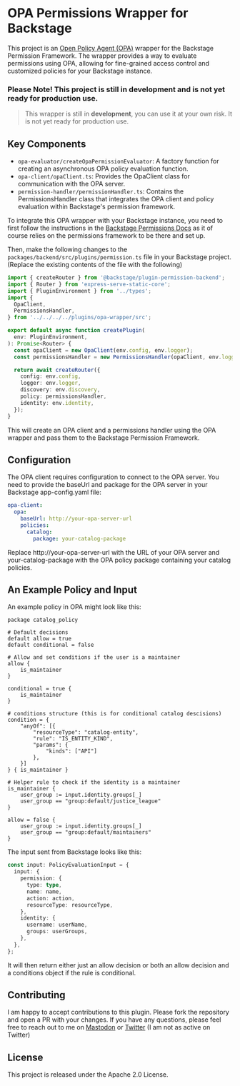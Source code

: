 # OPA Permissions Wrapper for Backstage

This project is an [Open Policy Agent (OPA)](https://github.com/open-policy-agent/opa) wrapper for the Backstage Permission Framework. The wrapper provides a way to evaluate permissions using OPA, allowing for fine-grained access control and customized policies for your Backstage instance.

### **Please Note! This project is still in development and is not yet ready for production use.**

> This wrapper is still in **development**, you can use it at your own risk. It is not yet ready for production use.

## Key Components

- `opa-evaluator/createOpaPermissionEvaluator`: A factory function for creating an asynchronous OPA policy evaluation function.
- `opa-client/opaClient.ts`: Provides the OpaClient class for communication with the OPA server.
- `permission-handler/permissionHandler.ts`: Contains the PermissionsHandler class that integrates the OPA client and policy evaluation within Backstage's permission framework.

To integrate this OPA wrapper with your Backstage instance, you need to first follow the instructions in the [Backstage Permissions Docs](https://backstage.io/docs/permissions/overview) as it of course relies on the permissions framework to be there and set up.

Then, make the following changes to the `packages/backend/src/plugins/permission.ts` file in your Backstage project. (Replace the existing contents of the file with the following)

```typescript
import { createRouter } from '@backstage/plugin-permission-backend';
import { Router } from 'express-serve-static-core';
import { PluginEnvironment } from '../types';
import {
  OpaClient,
  PermissionsHandler,
} from '../../../../plugins/opa-wrapper/src';

export default async function createPlugin(
  env: PluginEnvironment,
): Promise<Router> {
  const opaClient = new OpaClient(env.config, env.logger);
  const permissionsHandler = new PermissionsHandler(opaClient, env.logger);

  return await createRouter({
    config: env.config,
    logger: env.logger,
    discovery: env.discovery,
    policy: permissionsHandler,
    identity: env.identity,
  });
}
```

This will create an OPA client and a permissions handler using the OPA wrapper and pass them to the Backstage Permission Framework.

## Configuration

The OPA client requires configuration to connect to the OPA server. You need to provide the baseUrl and package for the OPA server in your Backstage app-config.yaml file:

```yaml
opa-client:
  opa:
    baseUrl: http://your-opa-server-url
    policies:
      catalog:
        package: your-catalog-package
```

Replace http://your-opa-server-url with the URL of your OPA server and your-catalog-package with the OPA policy package containing your catalog policies.

## An Example Policy and Input

An example policy in OPA might look like this:

```rego
package catalog_policy

# Default decisions
default allow = true
default conditional = false

# Allow and set conditions if the user is a maintainer
allow {
    is_maintainer
}

conditional = true {
    is_maintainer
}

# conditions structure (this is for conditional catalog descisions)
condition = {
    "anyOf": [{
        "resourceType": "catalog-entity",
        "rule": "IS_ENTITY_KIND",
        "params": {
            "kinds": ["API"]
        },
    }]
} { is_maintainer }

# Helper rule to check if the identity is a maintainer
is_maintainer {
    user_group := input.identity.groups[_]
    user_group == "group:default/justice_league"
}

allow = false {
    user_group := input.identity.groups[_]
    user_group == "group:default/maintainers"
}
```

The input sent from Backstage looks like this:

```typescript
const input: PolicyEvaluationInput = {
  input: {
    permission: {
      type: type,
      name: name,
      action: action,
      resourceType: resourceType,
    },
    identity: {
      username: userName,
      groups: userGroups,
    },
  },
};
```

It will then return either just an allow decision or both an allow decision and a conditions object if the rule is conditional.

## Contributing

I am happy to accept contributions to this plugin. Please fork the repository and open a PR with your changes. If you have any questions, please feel free to reach out to me on [Mastodon](https://hachyderm.io/@parcifal) or [Twitter](https://twitter.com/_PeterM_) (I am not as active on Twitter)

## License

This project is released under the Apache 2.0 License.
